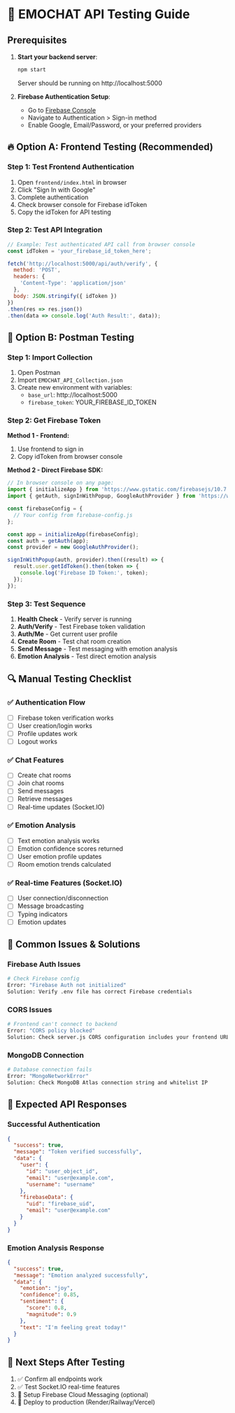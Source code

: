 # 🧪 EMOCHAT API Testing Guide

## Prerequisites
1. **Start your backend server**:
   ```bash
   npm start
   ```
   Server should be running on http://localhost:5000

2. **Firebase Authentication Setup**:
   - Go to [Firebase Console](https://console.firebase.google.com/)
   - Navigate to Authentication > Sign-in method
   - Enable Google, Email/Password, or your preferred providers

## 🔥 **Option A: Frontend Testing (Recommended)**

### Step 1: Test Frontend Authentication
1. Open `frontend/index.html` in browser
2. Click "Sign In with Google"
3. Complete authentication
4. Check browser console for Firebase idToken
5. Copy the idToken for API testing

### Step 2: Test API Integration
```javascript
// Example: Test authenticated API call from browser console
const idToken = 'your_firebase_id_token_here';

fetch('http://localhost:5000/api/auth/verify', {
  method: 'POST',
  headers: {
    'Content-Type': 'application/json'
  },
  body: JSON.stringify({ idToken })
})
.then(res => res.json())
.then(data => console.log('Auth Result:', data));
```

## 📮 **Option B: Postman Testing**

### Step 1: Import Collection
1. Open Postman
2. Import `EMOCHAT_API_Collection.json`
3. Create new environment with variables:
   - `base_url`: http://localhost:5000
   - `firebase_token`: YOUR_FIREBASE_ID_TOKEN

### Step 2: Get Firebase Token
**Method 1 - Frontend:**
1. Use frontend to sign in
2. Copy idToken from browser console

**Method 2 - Direct Firebase SDK:**
```javascript
// In browser console on any page:
import { initializeApp } from 'https://www.gstatic.com/firebasejs/10.7.1/firebase-app.js';
import { getAuth, signInWithPopup, GoogleAuthProvider } from 'https://www.gstatic.com/firebasejs/10.7.1/firebase-auth.js';

const firebaseConfig = {
  // Your config from firebase-config.js
};

const app = initializeApp(firebaseConfig);
const auth = getAuth(app);
const provider = new GoogleAuthProvider();

signInWithPopup(auth, provider).then((result) => {
  result.user.getIdToken().then(token => {
    console.log('Firebase ID Token:', token);
  });
});
```

### Step 3: Test Sequence
1. **Health Check** - Verify server is running
2. **Auth/Verify** - Test Firebase token validation
3. **Auth/Me** - Get current user profile
4. **Create Room** - Test chat room creation
5. **Send Message** - Test messaging with emotion analysis
6. **Emotion Analysis** - Test direct emotion analysis

## 🔍 **Manual Testing Checklist**

### ✅ Authentication Flow
- [ ] Firebase token verification works
- [ ] User creation/login works
- [ ] Profile updates work
- [ ] Logout works

### ✅ Chat Features
- [ ] Create chat rooms
- [ ] Join chat rooms
- [ ] Send messages
- [ ] Retrieve messages
- [ ] Real-time updates (Socket.IO)

### ✅ Emotion Analysis
- [ ] Text emotion analysis works
- [ ] Emotion confidence scores returned
- [ ] User emotion profile updates
- [ ] Room emotion trends calculated

### ✅ Real-time Features (Socket.IO)
- [ ] User connection/disconnection
- [ ] Message broadcasting
- [ ] Typing indicators
- [ ] Emotion updates

## 🔧 **Common Issues & Solutions**

### Firebase Auth Issues
```bash
# Check Firebase config
Error: "Firebase Auth not initialized"
Solution: Verify .env file has correct Firebase credentials
```

### CORS Issues
```bash
# Frontend can't connect to backend
Error: "CORS policy blocked"
Solution: Check server.js CORS configuration includes your frontend URL
```

### MongoDB Connection
```bash
# Database connection fails
Error: "MongoNetworkError"
Solution: Check MongoDB Atlas connection string and whitelist IP
```

## 🚀 **Expected API Responses**

### Successful Authentication
```json
{
  "success": true,
  "message": "Token verified successfully",
  "data": {
    "user": {
      "id": "user_object_id",
      "email": "user@example.com",
      "username": "username"
    },
    "firebaseData": {
      "uid": "firebase_uid",
      "email": "user@example.com"
    }
  }
}
```

### Emotion Analysis Response
```json
{
  "success": true,
  "message": "Emotion analyzed successfully",
  "data": {
    "emotion": "joy",
    "confidence": 0.85,
    "sentiment": {
      "score": 0.8,
      "magnitude": 0.9
    },
    "text": "I'm feeling great today!"
  }
}
```

## 🎯 **Next Steps After Testing**
1. ✅ Confirm all endpoints work
2. ✅ Test Socket.IO real-time features
3. 🔄 Setup Firebase Cloud Messaging (optional)
4. 🚀 Deploy to production (Render/Railway/Vercel)
